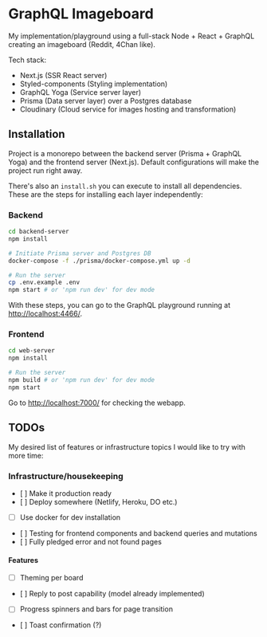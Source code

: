 # GraphQL Imageboard

My implementation/playground using a full-stack Node + React + GraphQL creating an imageboard (Reddit, 4Chan like).

Tech stack:

- Next.js (SSR React server)
- Styled-components (Styling implementation)
- GraphQL Yoga (Service server layer)
- Prisma (Data server layer) over a Postgres database
- Cloudinary (Cloud service for images hosting and transformation)

## Installation

Project is a monorepo between the backend server (Prisma + GraphQL Yoga) and the frontend server (Next.js).
Default configurations will make the project run right away.

There's also an `install.sh` you can execute to install all dependencies. These are the steps for installing each layer independently:

### Backend

```bash
cd backend-server
npm install

# Initiate Prisma server and Postgres DB
docker-compose -f ./prisma/docker-compose.yml up -d

# Run the server
cp .env.example .env
npm start # or 'npm run dev' for dev mode
```

With these steps, you can go to the GraphQL playground running at <http://localhost:4466/>.

### Frontend

```bash
cd web-server
npm install

# Run the server
npm build # or 'npm run dev' for dev mode
npm start
```

Go to <http://localhost:7000/> for checking the webapp.

## TODOs

My desired list of features or infrastructure topics I would like to try with more time:

### Infrastructure/housekeeping

- [ ] Make it production ready
- [ ] Deploy somewhere (Netlify, Heroku, DO etc.)
- [ ] Use docker for dev installation
- [ ] Testing for frontend components and backend queries and mutations
- [ ] Fully pledged error and not found pages

#### Features

- [ ] Theming per board
- [ ] Reply to post capability (model already implemented)
- [ ] Progress spinners and bars for page transition
- [ ] Toast confirmation (?)
